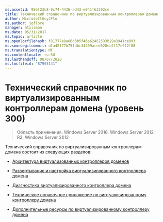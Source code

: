 ```yaml
---
ms.assetid: 956f23b8-0c74-4436-ad43-e041f63302ce
title: Технический справочник по виртуализированным контроллерам домена (уровень 300)
author: MicrosoftGuyJFlo
ms.author: joflore
manager: mtillman
ms.date: 05/31/2017
ms.topic: article
ms.openlocfilehash: f81777e8a66d3b5f46a62462533b29a3941ce993
ms.sourcegitcommit: dfa48f77b751dbc34409aced628eb2f17c912f08
ms.translationtype: MT
ms.contentlocale: ru-RU
ms.lasthandoff: 08/07/2020
ms.locfileid: "87965141"
---
```

# <a name="virtualized-domain-controller-technical-reference-level-300"></a>Технический справочник по виртуализированным контроллерам домена (уровень 300)

>Область применения. Windows Server 2016, Windows Server 2012 R2, Windows Server 2012

Технический справочник по виртуализированным контроллерам домена состоит из следующих разделов:

-   [Архитектура виртуализованных контроллеров доменов](../../../ad-ds/get-started/virtual-dc/Virtualized-Domain-Controller-Architecture.md)

-   [Развертывание и настройка виртуализированного контроллера домена](../../../ad-ds/get-started/virtual-dc/Virtualized-Domain-Controller-Deployment-and-Configuration.md)

-   [Диагностика виртуализированного контроллера домена](../../../ad-ds/manage/virtual-dc/Virtualized-Domain-Controller-Troubleshooting.md)

-   [Техническое справочное приложение по виртуализированному контроллеру домена](../../../ad-ds/reference/virtual-dc/Virtualized-Domain-Controller-Technical-Reference-Appendix.md)

-   [Дополнительные ресурсы по виртуализированному контроллеру домена](../../../ad-ds/reference/virtual-dc/Virtualized-Domain-Controller-Additional-Resources.md)


